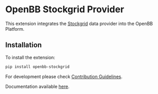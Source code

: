 # OpenBB Stockgrid Provider

This extension integrates the [Stockgrid](https://Stockgrid.io/) data provider into the OpenBB Platform.

## Installation

To install the extension:

```bash
pip install openbb-stockgrid
```

For development please check [Contribution Guidelines](https://github.com/OpenBB-finance/OpenBBTerminal/blob/feature/openbb-sdk-v4/openbb_platform/CONTRIBUTING.md).

Documentation available [here](https://docs.openbb.co/sdk).
